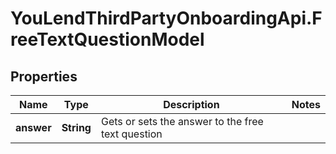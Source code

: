 # YouLendThirdPartyOnboardingApi.FreeTextQuestionModel

## Properties

Name | Type | Description | Notes
------------ | ------------- | ------------- | -------------
**answer** | **String** | Gets or sets the answer to the free text question | 


